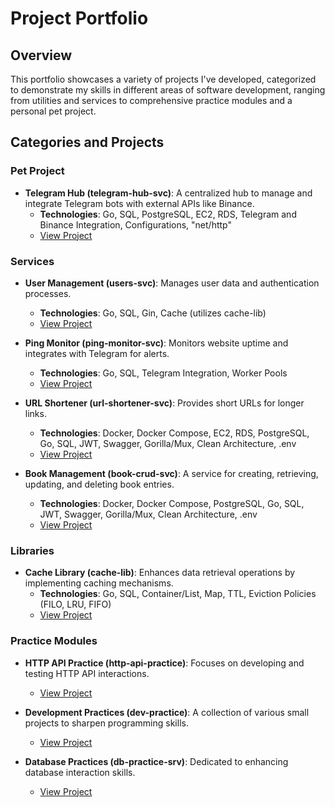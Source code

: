 # Project Portfolio

## Overview
This portfolio showcases a variety of projects I've developed, categorized to demonstrate my skills in different areas of software development, ranging from utilities and services to comprehensive practice modules and a personal pet project.

## Categories and Projects

### Pet Project
- **Telegram Hub (telegram-hub-svc)**: A centralized hub to manage and integrate Telegram bots with external APIs like Binance.
  - **Technologies**: Go, SQL, PostgreSQL, EC2, RDS, Telegram and Binance Integration, Configurations, "net/http"
  - [View Project](https://github.com/bohexists/telegram-hub-svc)

### Services
- **User Management (users-svc)**: Manages user data and authentication processes.
    - **Technologies**: Go, SQL, Gin, Cache (utilizes cache-lib)
    - [View Project](https://github.com/bohexists/users-svc)

- **Ping Monitor (ping-monitor-svc)**: Monitors website uptime and integrates with Telegram for alerts.
    - **Technologies**: Go, SQL, Telegram Integration, Worker Pools
    - [View Project](https://github.com/bohexists/ping-monitor-svc)

- **URL Shortener (url-shortener-svc)**: Provides short URLs for longer links.
    - **Technologies**: Docker, Docker Compose, EC2, RDS, PostgreSQL, Go, SQL, JWT, Swagger, Gorilla/Mux, Clean Architecture, .env
    - [View Project](https://github.com/bohexists/url-shortener-svc)

- **Book Management (book-crud-svc)**: A service for creating, retrieving, updating, and deleting book entries.
    - **Technologies**: Docker, Docker Compose, PostgreSQL, Go, SQL, JWT, Swagger, Gorilla/Mux, Clean Architecture, .env
    - [View Project](https://github.com/bohexists/book-crud-svc)

### Libraries
- **Cache Library (cache-lib)**: Enhances data retrieval operations by implementing caching mechanisms.
  - **Technologies**: Go, SQL, Container/List, Map, TTL, Eviction Policies (FILO, LRU, FIFO)
  - [View Project](https://github.com/bohexists/cache-lib)

### Practice Modules
- **HTTP API Practice (http-api-practice)**: Focuses on developing and testing HTTP API interactions.
    - [View Project](https://github.com/bohexists/http-api-practice)

- **Development Practices (dev-practice)**: A collection of various small projects to sharpen programming skills.
    - [View Project](https://github.com/bohexists/dev-practice)

- **Database Practices (db-practice-srv)**: Dedicated to enhancing database interaction skills.
    - [View Project](https://github.com/bohexists/db-practice-srv)

